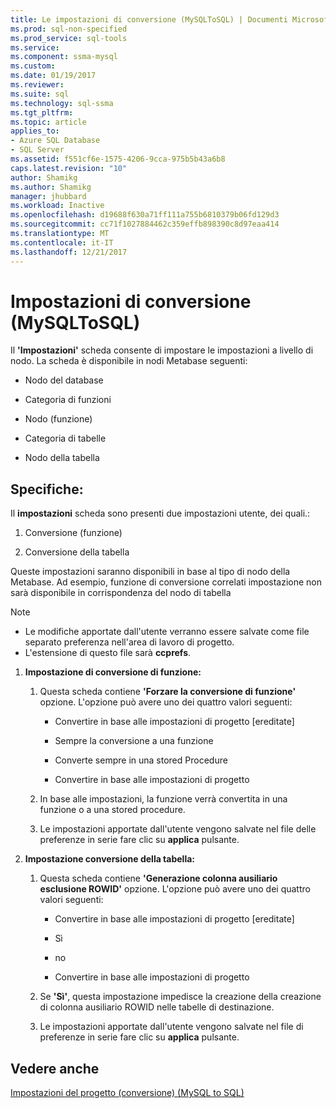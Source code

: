 ```yaml
---
title: Le impostazioni di conversione (MySQLToSQL) | Documenti Microsoft
ms.prod: sql-non-specified
ms.prod_service: sql-tools
ms.service: 
ms.component: ssma-mysql
ms.custom: 
ms.date: 01/19/2017
ms.reviewer: 
ms.suite: sql
ms.technology: sql-ssma
ms.tgt_pltfrm: 
ms.topic: article
applies_to:
- Azure SQL Database
- SQL Server
ms.assetid: f551cf6e-1575-4206-9cca-975b5b43a6b8
caps.latest.revision: "10"
author: Shamikg
ms.author: Shamikg
manager: jhubbard
ms.workload: Inactive
ms.openlocfilehash: d19688f630a71ff111a755b6810379b06fd129d3
ms.sourcegitcommit: cc71f1027884462c359effb898390c8d97eaa414
ms.translationtype: MT
ms.contentlocale: it-IT
ms.lasthandoff: 12/21/2017
---
```

# <a name="conversion-settings-mysqltosql"></a>Impostazioni di conversione (MySQLToSQL)
Il **'Impostazioni'** scheda consente di impostare le impostazioni a livello di nodo. La scheda è disponibile in nodi Metabase seguenti:  
  
-   Nodo del database  
  
-   Categoria di funzioni  
  
-   Nodo (funzione)  
  
-   Categoria di tabelle  
  
-   Nodo della tabella  
  
## <a name="specifications"></a>Specifiche:  
Il **impostazioni** scheda sono presenti due impostazioni utente, dei quali.:  
  
1.  Conversione (funzione)  
  
2.  Conversione della tabella  
  
Queste impostazioni saranno disponibili in base al tipo di nodo della Metabase. Ad esempio, funzione di conversione correlati impostazione non sarà disponibile in corrispondenza del nodo di tabella  
  
> [!NOTE]  
> -   Le modifiche apportate dall'utente verranno essere salvate come file separato preferenza nell'area di lavoro di progetto.  
> -   L'estensione di questo file sarà **ccprefs**.  
  
1.  **Impostazione di conversione di funzione:**  
  
    1.  Questa scheda contiene **'Forzare la conversione di funzione'** opzione. L'opzione può avere uno dei quattro valori seguenti:  
  
        -   Convertire in base alle impostazioni di progetto [ereditate]  
  
        -   Sempre la conversione a una funzione  
  
        -   Converte sempre in una stored Procedure  
  
        -   Convertire in base alle impostazioni di progetto  
  
    2.  In base alle impostazioni, la funzione verrà convertita in una funzione o a una stored procedure.  
  
    3.  Le impostazioni apportate dall'utente vengono salvate nel file delle preferenze in serie fare clic su **applica** pulsante.  
  
2.  **Impostazione conversione della tabella:**  
  
    1.  Questa scheda contiene **'Generazione colonna ausiliario esclusione ROWID'** opzione. L'opzione può avere uno dei quattro valori seguenti:  
  
        -   Convertire in base alle impostazioni di progetto [ereditate]  
  
        -   Sì  
  
        -   no  
  
        -   Convertire in base alle impostazioni di progetto  
  
    2.  Se **'Sì'**, questa impostazione impedisce la creazione della creazione di colonna ausiliario ROWID nelle tabelle di destinazione.  
  
    3.  Le impostazioni apportate dall'utente vengono salvate nel file di preferenze in serie fare clic su **applica** pulsante.  
  
## <a name="see-also"></a>Vedere anche  
[Impostazioni del progetto (conversione) (MySQL to SQL)](http://msdn.microsoft.com/en-us/7ad5fe44-6445-4ba8-a457-5af792631f11)  
  
